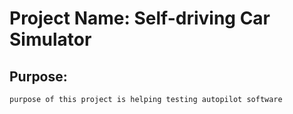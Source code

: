 # Project Name: Self-driving Car Simulator

## Purpose:
    purpose of this project is helping testing autopilot software
